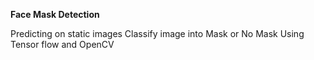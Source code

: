 **Face Mask Detection**

Predicting on static images 
Classify image into Mask or No Mask
Using Tensor flow and OpenCV

